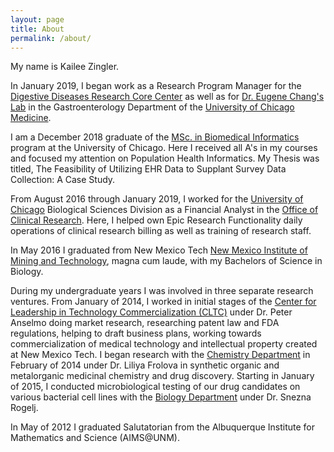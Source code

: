 ```yaml
---
layout: page
title: About
permalink: /about/
---
```

My name is Kailee Zingler.  

In January 2019, I began work as a Research Program Manager for the [Digestive Diseases Research Core Center](http://www.uchicagoddrcc.org/research-cores) as well as for [Dr. Eugene Chang's Lab](https://changlab.uchicago.edu) in the Gastroenterology Department of the [University of Chicago Medicine](https://en.wikipedia.org/wiki/University_of_Chicago_Medical_Center).

I am a December 2018 graduate of the [MSc. in Biomedical Informatics](https://grahamschool.uchicago.edu/academic-programs/masters-degrees/biomedical-informatics) program at the University of Chicago. Here I received all A's in my courses and focused my attention on Population Health Informatics. My Thesis was titled, The Feasibility of Utilizing EHR Data to Supplant Survey Data Collection: A Case Study. 

From August 2016 through January 2019, I worked for the [University of Chicago](https://en.wikipedia.org/wiki/University_of_Chicago) Biological Sciences Division as a Financial Analyst in the
[Office of Clinical Research](http://bsdocr.bsd.uchicago.edu). Here, I helped own Epic Research Functionality daily operations of clinical research billing as well as training of research staff.

In May 2016 I graduated from New Mexico Tech [New Mexico Institute of Mining and
Technology](https://en.wikipedia.org/wiki/New_Mexico_Institute_of_Mining_and_Technology), 
magna cum laude, with my Bachelors of Science
in Biology.

During my undergraduate years I was involved in three separate research ventures.  From
January of 2014, I worked in initial stages of the [Center for Leadership in Technology
Commercialization (CLTC)](http://management.nmt.edu/cltc/) under Dr. Peter
Anselmo doing market research, researching patent law and FDA regulations, helping to draft business plans,
working towards commercialization of medical technology and intellectual property created at New Mexico Tech.
I began research with the [Chemistry
Department](http://infohost.nmt.edu/~chem/) in February of 2014 under Dr. Liliya Frolova in
synthetic organic and metalorganic medicinal chemistry and drug discovery. Starting in January of 2015, I conducted 
microbiological testing of our drug candidates on various bacterial cell lines with the [Biology
Department](http://infohost.nmt.edu/~biology/) under Dr. Snezna Rogelj.     

In May of 2012 I graduated Salutatorian from the Albuquerque Institute for Mathematics and Science (AIMS@UNM).

